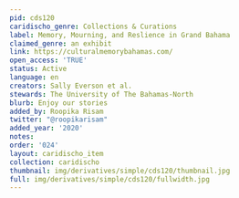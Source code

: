```yaml
---
pid: cds120
caridischo_genre: Collections & Curations
label: Memory, Mourning, and Reslience in Grand Bahama
claimed_genre: an exhibit
link: https://culturalmemorybahamas.com/
open_access: 'TRUE'
status: Active
language: en
creators: Sally Everson et al.
stewards: The University of The Bahamas-North
blurb: Enjoy our stories
added_by: Roopika Risam
twitter: "@roopikarisam"
added_year: '2020'
notes: 
order: '024'
layout: caridischo_item
collection: caridischo
thumbnail: img/derivatives/simple/cds120/thumbnail.jpg
full: img/derivatives/simple/cds120/fullwidth.jpg
---
```

